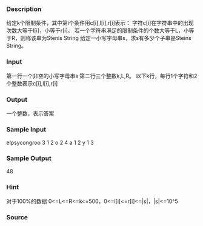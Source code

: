 
### Description
给定k个限制条件，其中第i个条件用c[i],l[i],r[i]表示：
字符c[i]在字符串中的出现次数大等于l[i]，小等于r[i]。
若一个字符串满足的限制条件的个数大等于L，小等于R，则称该串为Stenis String
给定一小写字母串s，求s有多少个子串是Steins String。


### Input
第一行一个非空的小写字母串s
第二行三个整数k,L,R。
以下k行，每行1个字符和2个整数表示c[i],l[i],r[i]


### Output

一个整数，表示答案



### Sample Input
elpsycongroo
3 1 2
o 2 4
a 1 2
y 1 3
### Sample Output
48
### Hint
对于100%的数据 0<=L<=R<=k<=500，0<=l[i]<=r[i]<=|s|，|s|<=10^5

### Source
